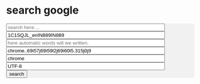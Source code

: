 <!--make a form with action "http://www.google.com/search"-->
<html>
<head>
<style>

</style>
<title>search</title>
</head>
<body id="mam">
<h1>search google</h1>
<div style="background-color:#f1f1f1;">
<form method="get" action="http://www.google.com/search">
<input type="text" name="q" size="50" id="src-box"  title="q"  onkeypress="changeth()" placeholder="search here...." autocomplete="off">
<br>
<input type="text" name="rlz" size="50" id="ox"  title="rlz" value="1C1SQJL_enIN889IN889" readonly>
<br>
<input type="text" name="oq" size="50" id="sr-ox"  title="oq" value="" placeholder="here automatic words will we written." readonly>
<br>
<input type="text" name="aqs" size="50" id="s-ox"  title="aqs" value="chrome..69i57j69i59l2j69i60l5.315j0j9" readonly>
<br>
<input type="text" name="sourceid" size="50" id="s-ox"  title="sourceid" value="chrome" readonly>
<br>
<input type="text" name="ie" size="50" id="s-ox"  title="ie" value="UTF-8" readonly>
<br>
<input type="submit" value="search" title="search on goooogle.ccccccoooooooommmmm"  id="sub" onclick="bavi">
</form>
  <!--write this script-->
<script>
function changeth(){
 var a = document.getElementById("src-box").value;
 document.getElementById("sr-ox").value=a;
}
</script>
</div>
</body>
</html>
